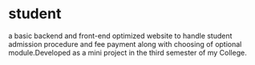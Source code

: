 # student
a basic backend and front-end optimized website to handle student admission procedure and fee payment along with choosing of optional module.Developed as a mini project in the third semester of my College.
